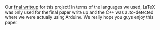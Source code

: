 Our [final writeup](https://github.com/Leo-Berman/Treadmill-To-Walking-Pad/blob/ad434f6aecd6edc79e3246cf7f7f194d2eee7e87/Final_Paper/Treadmill-To-Walking-Desk_Final_Paper.pdf) for this project! 
In terms of the languages we used, LaTeX was only used for the final paper write up and the C++ was auto-detected where we were actually using Arduino. We really hope you guys enjoy this paper.
